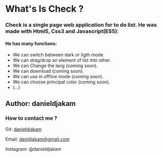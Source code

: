 <h1>What's Is Check ?</h1>
<p>
    <h3>Check is a single page web application for to do list. He was made with Html5, Css3 and Javascript(ES5):</h3>
    <h4>He has many functions:</h4>
    <ul>
        <li>
            We can switch between dark or ligth mode.
        </li>
        <li>
            We can drag/drop an element of list into other.
        </li>
        <li>
            We can Change the lang (coming soon).
        </li>
        <li>
            We can download  (coming soon).
        </li>
        <li>
            We can use in offline mode (coming soon).
        </li>
        <li>
            We can choose principal color (coming soon).
        </li>
        <li>
            (...)
        </li>
    </ul>
</p>

<h2>Author: danieldjakam</h2>
<h3>How to contact me ?</h3>
<p>
    Git: <a href="https://github.com/danieldjakam">danieldjakam</a>
</p>
<p>
    Email: <a href="mailto:danidjakam@gmail.com">danidjakam@gmail.com</a>
</p>
<p>
    Instagram: @danieldjakam
</p>
